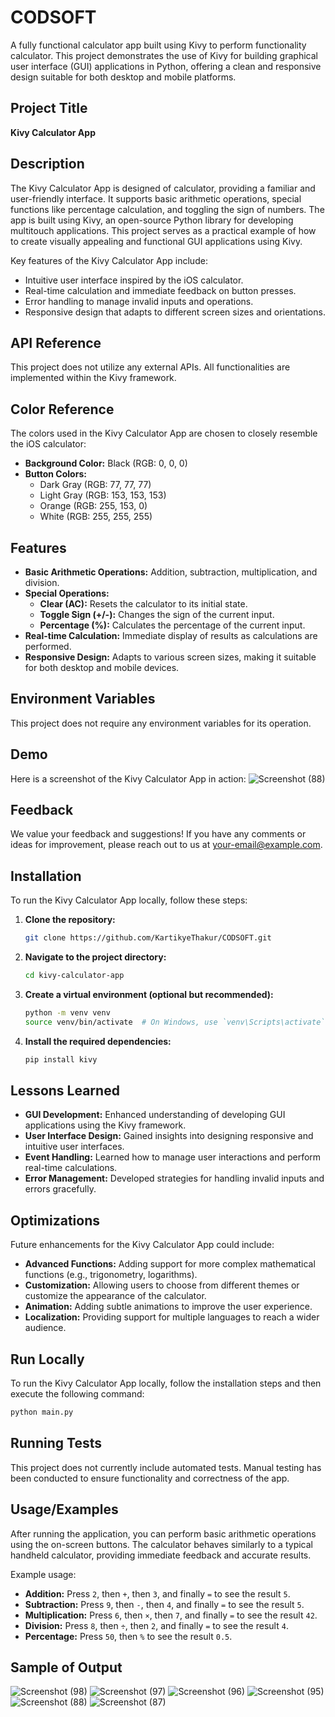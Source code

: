 # CODSOFT
A fully functional calculator app built using Kivy to perform functionality calculator. This project demonstrates the use of Kivy for building graphical user interface (GUI) applications in Python, offering a clean and responsive design suitable for both desktop and mobile platforms.


## Project Title

**Kivy Calculator App**

## Description

The Kivy Calculator App is designed of calculator, providing a familiar and user-friendly interface. It supports basic arithmetic operations, special functions like percentage calculation, and toggling the sign of numbers. The app is built using Kivy, an open-source Python library for developing multitouch applications. This project serves as a practical example of how to create visually appealing and functional GUI applications using Kivy.

Key features of the Kivy Calculator App include:
- Intuitive user interface inspired by the iOS calculator.
- Real-time calculation and immediate feedback on button presses.
- Error handling to manage invalid inputs and operations.
- Responsive design that adapts to different screen sizes and orientations.

## API Reference

This project does not utilize any external APIs. All functionalities are implemented within the Kivy framework.

## Color Reference

The colors used in the Kivy Calculator App are chosen to closely resemble the iOS calculator:

- **Background Color:** Black (RGB: 0, 0, 0)
- **Button Colors:**
  - Dark Gray (RGB: 77, 77, 77)
  - Light Gray (RGB: 153, 153, 153)
  - Orange (RGB: 255, 153, 0)
  - White (RGB: 255, 255, 255)

## Features

- **Basic Arithmetic Operations:** Addition, subtraction, multiplication, and division.
- **Special Operations:**
  - **Clear (AC):** Resets the calculator to its initial state.
  - **Toggle Sign (+/-):** Changes the sign of the current input.
  - **Percentage (%):** Calculates the percentage of the current input.
- **Real-time Calculation:** Immediate display of results as calculations are performed.
- **Responsive Design:** Adapts to various screen sizes, making it suitable for both desktop and mobile devices.

## Environment Variables

This project does not require any environment variables for its operation.

## Demo

Here is a screenshot of the Kivy Calculator App in action:
![Screenshot (88)](https://github.com/user-attachments/assets/aef1ba3d-1e5d-405f-b491-f106e6b2c389)

## Feedback

We value your feedback and suggestions! If you have any comments or ideas for improvement, please reach out to us at [your-email@example.com](mailto:your-email@example.com).

## Installation

To run the Kivy Calculator App locally, follow these steps:

1. **Clone the repository:**
   ```bash
   git clone https://github.com/KartikyeThakur/CODSOFT.git
   ```
2. **Navigate to the project directory:**
   ```bash
   cd kivy-calculator-app
   ```
3. **Create a virtual environment (optional but recommended):**
   ```bash
   python -m venv venv
   source venv/bin/activate  # On Windows, use `venv\Scripts\activate`
   ```
4. **Install the required dependencies:**
   ```bash
   pip install kivy
   ```

## Lessons Learned

- **GUI Development:** Enhanced understanding of developing GUI applications using the Kivy framework.
- **User Interface Design:** Gained insights into designing responsive and intuitive user interfaces.
- **Event Handling:** Learned how to manage user interactions and perform real-time calculations.
- **Error Management:** Developed strategies for handling invalid inputs and errors gracefully.

## Optimizations

Future enhancements for the Kivy Calculator App could include:
- **Advanced Functions:** Adding support for more complex mathematical functions (e.g., trigonometry, logarithms).
- **Customization:** Allowing users to choose from different themes or customize the appearance of the calculator.
- **Animation:** Adding subtle animations to improve the user experience.
- **Localization:** Providing support for multiple languages to reach a wider audience.

## Run Locally

To run the Kivy Calculator App locally, follow the installation steps and then execute the following command:
```bash
python main.py
```

## Running Tests

This project does not currently include automated tests. Manual testing has been conducted to ensure functionality and correctness of the app.

## Usage/Examples

After running the application, you can perform basic arithmetic operations using the on-screen buttons. The calculator behaves similarly to a typical handheld calculator, providing immediate feedback and accurate results.

Example usage:
- **Addition:** Press `2`, then `+`, then `3`, and finally `=` to see the result `5`.
- **Subtraction:** Press `9`, then `-`, then `4`, and finally `=` to see the result `5`.
- **Multiplication:** Press `6`, then `×`, then `7`, and finally `=` to see the result `42`.
- **Division:** Press `8`, then `÷`, then `2`, and finally `=` to see the result `4`.
- **Percentage:** Press `50`, then `%` to see the result `0.5`.

## Sample of Output

![Screenshot (98)](https://github.com/user-attachments/assets/547a093e-42ae-4847-9ea2-41e6c760d7ed)
![Screenshot (97)](https://github.com/user-attachments/assets/ac0c5b53-9f9e-483f-a3ce-9ca227ffbddd)
![Screenshot (96)](https://github.com/user-attachments/assets/2105e2eb-121b-4261-babb-fa339b3a2ad4)
![Screenshot (95)](https://github.com/user-attachments/assets/ce94db5d-1130-4cbb-bf2c-05487ed88ae5)
![Screenshot (88)](https://github.com/user-attachments/assets/ea9f77c3-30a4-4f30-861a-e93f94f230ff)
![Screenshot (87)](https://github.com/user-attachments/assets/214639ad-779a-4a79-b11a-7ceb1f06a84c)



